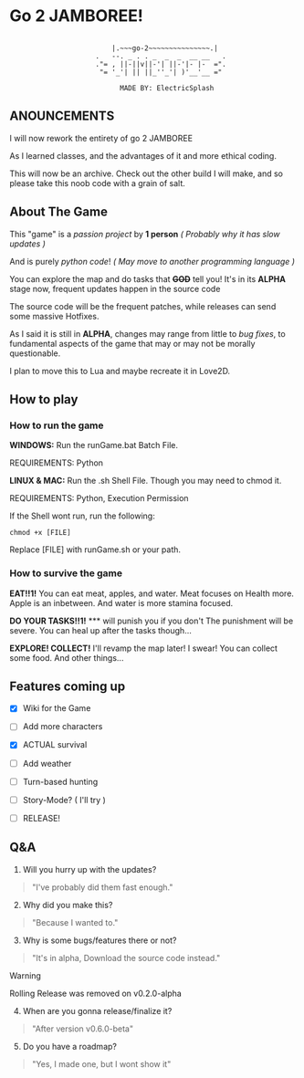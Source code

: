 # Go 2 JAMBOREE!

```

                         |.~~~go-2~~~~~~~~~~~~~~~.|
                     .   --. _ . . _  _  _  __ __   .
                     ."= , ||-||v||-'| ||-'|- |-  =".
                      "= '_'| || ||_''_'| )'__'__ ="
                      
                           MADE BY: ElectricSplash
```
## ANOUNCEMENTS

I will now rework the entirety of go 2 JAMBOREE

As I learned classes, and the advantages of it and more ethical coding.

This will now be an archive. Check out the other build I will make, and so please take this noob code with a grain of salt.

## About The Game

This "game" is a *passion project* by **1 person**
*( Probably why it has slow updates )*

And is purely *python code*!
*( May move to another programming language )*

You can explore the map and do tasks that ~~**GOD**~~ tell you!
It's in its **ALPHA** stage now, frequent updates happen in the source code

The source code will be the frequent patches, while releases can send some massive Hotfixes.

As I said it is still in **ALPHA**, changes may range from little to *bug fixes*, to fundamental aspects of the game that may or may not be morally questionable.

I plan to move this to Lua and maybe recreate it in Love2D.

## How to play

### How to run the game

**WINDOWS:**
Run the runGame.bat Batch File.

REQUIREMENTS: Python

**LINUX & MAC:**
Run the .sh Shell File. Though you may need to chmod it.

REQUIREMENTS: Python, Execution Permission

If the Shell wont run, run the following:
```
chmod +x [FILE]
```
Replace [FILE] with runGame.sh or your path.

### How to survive the game

**EAT!!1!**
You can eat meat, apples, and water.
Meat focuses on Health more.
Apple is an inbetween.
And water is more stamina focused.

**DO YOUR TASKS!!1!**
*** will punish you if you don't
The punishment will be severe.
You can heal up after the tasks though...

**EXPLORE! COLLECT!**
I'll revamp the map later! I swear!
You can collect some food.
And other things...

## Features coming up

 - [x] Wiki for the Game
 - [ ] Add more characters
 - [x] ACTUAL survival
 - [ ] Add weather
 - [ ] Turn-based hunting
 - [ ] Story-Mode? ( I'll try )
 - [ ] RELEASE!


## Q&A

1. Will you hurry up with the updates?
> "I've probably did them fast enough."
2. Why did you make this?
> "Because I wanted to."
3. Why is some bugs/features there or not?
> "It's in alpha, Download the source code instead."

> [!WARNING]
> Rolling Release was removed on v0.2.0-alpha
4. When are you gonna release/finalize it?
> "After version v0.6.0-beta"
5. Do you have a roadmap?
> "Yes, I made one, but I wont show it"
